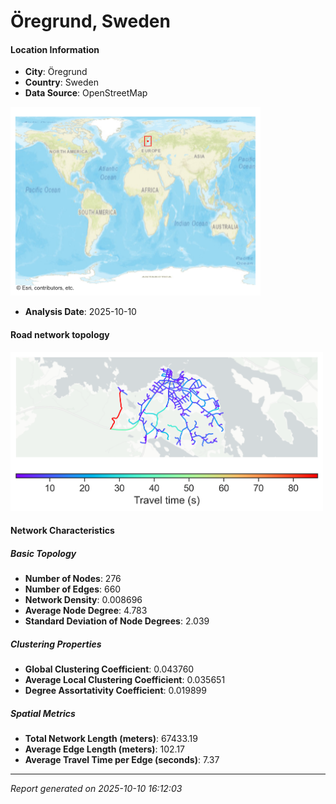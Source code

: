 # Öregrund, Sweden

#### Location Information

- **City**: Öregrund
- **Country**: Sweden
- **Data Source**: OpenStreetMap
<img src="Öregrund_location.png" alt="Öregrund Location Map" width="400" />

- **Analysis Date**: 2025-10-10

#### Road network topology

<img src="Öregrund_network_map.png" alt="Öregrund Road Network Map" width="500"/>

#### Network Characteristics

##### Basic Topology

- **Number of Nodes**: 276
- **Number of Edges**: 660
- **Network Density**: 0.008696
- **Average Node Degree**: 4.783
- **Standard Deviation of Node Degrees**: 2.039

##### Clustering Properties

- **Global Clustering Coefficient**: 0.043760
- **Average Local Clustering Coefficient**: 0.035651
- **Degree Assortativity Coefficient**: 0.019899

##### Spatial Metrics

- **Total Network Length (meters)**: 67433.19
- **Average Edge Length (meters)**: 102.17
- **Average Travel Time per Edge (seconds)**: 7.37

---
*Report generated on 2025-10-10 16:12:03*
